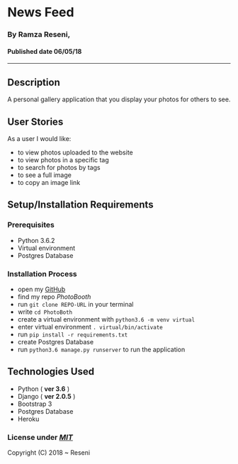 # News Feed

### By **Ramza Reseni**, 
#### Published date **06/05/18**
 ---


## Description

A personal gallery application that you display your photos for others to see.


## User Stories
As a user I would like:
* to view photos uploaded to the website
* to view photos in a specific tag
* to search for photos by tags
* to see a full image
* to copy an image link


## Setup/Installation Requirements

### Prerequisites
* Python 3.6.2
* Virtual environment
* Postgres Database


### Installation Process
* open my [GitHub](https://github.com/ramza007)
* find my repo *PhotoBooth*
* run `git clone REPO-URL` in your terminal
* write `cd PhotoBoth`
* create a virtual environment with `python3.6 -m venv virtual`
* enter virtual environment `. virtual/bin/activate`
* run `pip install -r requirements.txt`
* create Postgres Database
* run `python3.6 manage.py runserver` to run the application



## Technologies Used
- Python ( **ver 3.6** )
- Django ( **ver 2.0.5** )
- Bootstrap 3
- Postgres Database
- Heroku


### License under [***MIT***](https://github.com/ramza007/PhotoBooth/blob/master/LICENSE)

Copyright (C) 2018 ~ Reseni